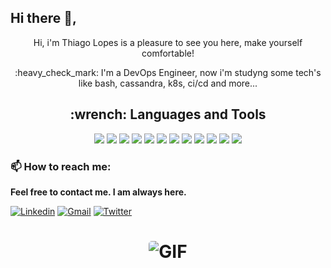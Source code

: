 ## Hi there 👋,

<p align="center">Hi, i'm Thiago Lopes is a pleasure to see you here, make yourself comfortable!</p>


<p align = "center"> :heavy_check_mark: I'm a DevOps Engineer, now i'm studyng some tech's like bash, cassandra, k8s, ci/cd and more...</p>



<h2 align="center"> :wrench: <strong>Languages and Tools</strong> </h2>
<p align="center">
<img src="https://img.shields.io/badge/Cassandra-1287B1?style=for-the-badge&logo=apache%20cassandra&logoColor=white">
<img src="https://img.shields.io/badge/Rust-d90429?style=for-the-badge&logo=rust&logoColor=white">
<img src="https://img.shields.io/badge/Python-FFD43B?style=for-the-badge&logo=python&logoColor=blue">
<img src="https://img.shields.io/badge/postgres-%23316192.svg?&style=for-the-badge&logo=postgresql&logoColor=white">
<img src="https://img.shields.io/badge/node.js%20-%2343853D.svg?&style=for-the-badge&logo=node.js&logoColor=white">
<img src="https://img.shields.io/badge/flask%20-%23000.svg?&style=for-the-badge&logo=flask&logoColor=white">
<img src="https://img.shields.io/badge/Ansible-000000?style=for-the-badge&logo=ansible&logoColor=white">
<img src="https://img.shields.io/badge/Docker-%232496ED.svg?&style=for-the-badge&logo=docker&logoColor=white">
<img src="https://img.shields.io/badge/kubernetes-%23007ACC.svg?&style=for-the-badge&logo=kubernetes&logoColor=white">
<img src="https://img.shields.io/badge/GitHub_Actions-2088FF?style=for-the-badge&logo=github-actions&logoColor=white">
<img src="https://img.shields.io/badge/Amazon_AWS-FF9900?style=for-the-badge&logo=amazonaws&logoColor=white">
<img src="https://img.shields.io/badge/Shell_Script-121011?style=for-the-badge&logo=gnu-bash&logoColor=white"></p>


### 📫 **How to reach me**:

**Feel free to contact me. I am always here.**

[![Linkedin](https://img.shields.io/badge/LinkedIn-0077B5?style=for-the-badge&logo=linkedin&logoColor=white)](https://www.linkedin.com/in/thiago18l/)
[![Gmail](https://img.shields.io/badge/Gmail-D14836?style=for-the-badge&logo=gmail&logoColor=white)](mailto:thiago.lopes.dev@gmail.com)
[![Twitter](https://img.shields.io/badge/Twitter-1DA1F2?style=for-the-badge&logo=twitter&logoColor=white)](https://https://twitter.com/_thiago18l)

<h1 align="center">
<img align="center" style="border-radius: 5px" alt="GIF" src="https://github-readme-stats.vercel.app/api/top-langs/?username=Thiago18l&layout=compact&theme=dark&hide_border=true"/>
</h1>

